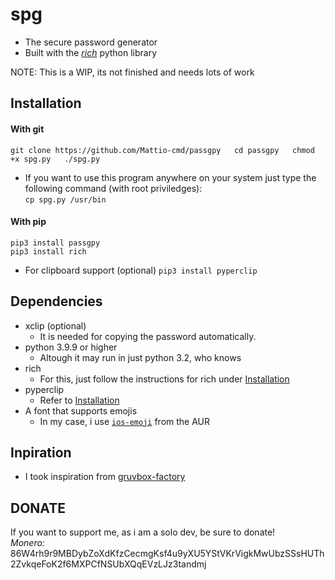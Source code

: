 # spg
- The secure password generator
- Built with the [*rich*](https://github.com/willmcgugan/rich) python library  

NOTE: This is a WIP, its not finished and needs lots of work

## Installation
#### With git
`
git clone https://github.com/Mattio-cmd/passgpy  
cd passgpy  
chmod +x spg.py  
./spg.py  
`
- If you want to use this program anywhere on your system just type the following command (with root priviledges):  
`
cp spg.py /usr/bin
`

#### With pip
`pip3 install passgpy`  
`pip3 install rich`
- For clipboard support (optional)
`pip3 install pyperclip` 

## Dependencies
- xclip (optional)
  * It is needed for copying the password automatically.
- python 3.9.9 or higher
  * Altough it may run in just python 3.2, who knows
- rich
  * For this, just follow the instructions for rich under [Installation](https://github.com/Mattio-cmd/spg#installation)
- pyperclip
  * Refer to [Installation](https://github.com/Mattio-cmd/spg#installation)
- A font that supports emojis
  * In my case, i use [`ios-emoji`](https://aur.archlinux.org/packages/ttf-apple-emoji/) from the AUR


## Inpiration
- I took inspiration from [gruvbox-factory](https://github.com/paulopacitti/gruvbox-factory)

## DONATE
If you want to support me, as i am a solo dev, be sure to donate!  
*Monero:* 86W4rh9r9MBDybZoXdKfzCecmgKsf4u9yXU5YStVKrVigkMwUbzSSsHUTh2ZvkqeFoK2f6MXPCfNSUbXQqEVzLJz3tandmj
